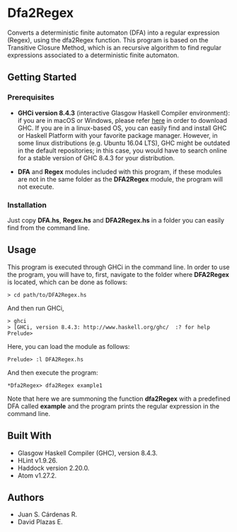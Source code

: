 ﻿# Dfa2Regex
Converts a deterministic finite automaton (DFA) into a regular expression
(Regex), using the dfa2Regex function. This program is based on the Transitive Closure Method, which is an recursive algorithm to find regular expressions associated to a deterministic finite automaton.

## Getting Started
### Prerequisites
* **GHCi version 8.4.3** (interactive Glasgow Haskell Compiler environment): if you are in macOS or Windows, please refer [here](https://www.haskell.org/downloads) in order to download GHC. If you are in a linux-based OS, you can easily find and install GHC or Haskell Platform with your favorite package manager. However, in some linux distributions (e.g. Ubuntu 16.04 LTS), GHC might be outdated in the default repositories; in this case, you would have to search online for a stable version of GHC 8.4.3 for your distribution.

* **DFA** and **Regex** modules included with this program, if these modules are not in the same folder as the **DFA2Regex** module, the program will not execute.
### Installation
Just copy **DFA.hs**, **Regex.hs** and **DFA2Regex.hs** in a folder you can easily find from the command line.

## Usage
This program is executed through GHCi in the command line. In order to use the program, you will have to, first, navigate to the folder where **DFA2Regex** is located, which can be done as follows:
```
> cd path/to/DFA2Regex.hs
```
And then run GHCi,
```
> ghci
> [GHCi, version 8.4.3: http://www.haskell.org/ghc/  :? for help
Prelude>
```
Here, you can load the module as follows:
```
Prelude> :l DFA2Regex.hs
```
And then execute the program:
```
*Dfa2Regex> dfa2Regex example1
```
Note that here we are summoning the function **dfa2Regex** with a predefined DFA called **example** and the program prints the regular expression in the command line.

## Built With
* Glasgow Haskell Compiler (GHC), version 8.4.3.
* HLint v1.9.26.
* Haddock version 2.20.0.
* Atom v1.27.2.

## Authors
* Juan S. Cárdenas R.
* David Plazas E.
